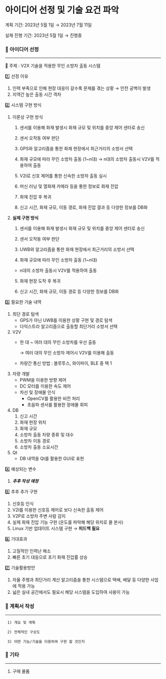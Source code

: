 # 아이디어 선정 및 기술 요건 파악

계획 기간: 2023년 5월 1일 → 2023년 7월 11일

실제 진행 기간: 2023년 5월 1일 → 진행중

### 🔲 아이디어 선정

---

📌 주제 : V2X 기술을 적용한 무인 소방차 출동 시스템

1️⃣ 선정 이유

1. 인력 부족으로 인해 현장 대응이 갈수록 문제를 겪는 상황 → 안전 공백이 발생
2. 지역간 높은 출동 시간 격차

2️⃣ 시스템 구현 방식

1. 이론상 구현 방식
    
    1) 센서를 이용해 화재 발생시 화재 규모 및 위치를 중앙 제어 센터로 송신
    
    2) 센서 오작동 여부 판단
    
    3) GPS와 알고리즘을 통한 화재 현장에서 최근거리의 소방서 선택
    
    4) 화재 규모에 따라 무인 소방차 출동 (1~n대) → n대의 소방차 출동시 V2V를 적용하여 출동
    
    5) V2I로 신호 제어를 통한 신속한 소방차 출동 실시
    
    6) 머신 러닝 및 열화재 카메라 등을 통한 정보로 화재 진압
    
    7) 화재 진압 후 복귀
    
    8) 신고 시간, 화재 규모, 이동 경로, 화재 진압 결과 등 다양한 정보를 DB화
    
2.  **실제 구현 방식**
    
    1) 센서를 이용해 화재 발생시 화재 규모 및 위치를 중앙 제어 센터로 송신
    
    2) 센서 오작동 여부 판단
    
    3) UWB와 알고리즘을 통한 화재 현장에서 최근거리의 소방서 선택
    
    4) 화재 규모에 따라 무인 소방차 출동 (1~n대)
    
    - n대의 소방차 출동시 V2V를 적용하여 출동
    
    5) 화재 현장 도착 후 복귀
    
    6) 신고 시간, 화재 규모, 이동 경로 등 다양한 정보를 DB화
    

3️⃣ 필요한 기술 내역

1. 최단 경로 탐색
    - GPS가 아닌 UWB를 이용한 상황 구현 및 경로 탐색
    - 다익스트라 알고리즘으로 출동할 최단거리 소방서 선택
2. V2V
    - 한 대 ~ 여러 대의 무인 소방차를 우선 출동
        
        → 여러 대의 무인 소방차 제어시 V2V를 이용해 출동
        
    - 차량간 통신 방법 : 블루투스, 와이파이, BLE 중 택 1
3. 차량 개발
    - PWM을 이용한 방향 제어
    - DC 모터를 이용한 속도 제어
    - 차선 및 장애물 인식
        - OpenCV를 활용한 비전 처리
        - 초음파 센서를 활용한 장애물 회피
4. DB
    1. 신고 시간
    2. 화재 현장 위치
    3. 화재 규모
    4. 소방차 출동 차량 종류 및 대수
    5. 소방차 이동 경로
    6. 소방차 출동 소요시간
5. Qt
    - DB 내역을 Qt를 활용한 GUI로 표현

4️⃣ 예상되는 변수

1. ***추후 작성 예정***

5️⃣ 추후 추가 구현

1. 신호등 인식
2. V2I를 이용한 신호등 제어로 보다 신속한 출동 제어
3. V2P로 소방차 주변 사람 감지
4. 실제 화재 진압 기능 구현 (온도를 파악해 해당 위치로 물 분사)
5. Linux 기반 업데이트 시스템 구현 → **피드백 필요**

6️⃣ 기대효과

1. 고질적인 인력난 해소
2. 빠른 초기 대응으로 초기 화재 진압률 상승

7️⃣ 기술활용방안

1. 자율 주행과 최단거리 계산 알고리즘을 통한 시스템으로 택배, 배달 등 다양한 사업에 적용 가능
2. 넓은 실내 공간에서도 필요시 해당 시스템을 도입하여 사용이 가능

### 🔲 계획서 작성

---

     1) 개요 및 계획

     2) 전체적인 구상도

     3) 어떤 기능/기술을 이용하여 구현 할 것인지

### 🔲 기타

---

1. 구매 물품
